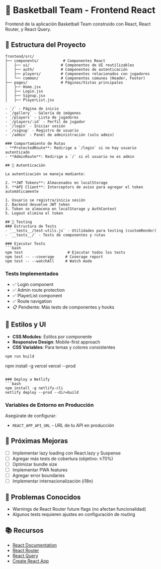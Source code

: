 # 🏀 Basketball Team - Frontend React

Frontend de la aplicación Basketball Team construido con React, React Router, y React Query.

## 📁 Estructura del Proyecto

```
frontend/src/
├── components/           # Componentes React
│   ├── ui/              # Componentes de UI reutilizables
│   ├── auth/            # Componentes de autenticación
│   ├── players/         # Componentes relacionados con jugadores
│   └── common/          # Componentes comunes (Header, Footer)
├── pages/               # Páginas/Vistas principales
│   ├── Home.jsx
│   ├── Login.jsx
│   ├── Signup.jsx
│   ├── PlayerList.jsx

- `/` - Página de inicio
- `/gallery` - Galería de imágenes
- `/players` - Lista de jugadores
- `/players/:id` - Perfil de jugador
- `/login` - Iniciar sesión
- `/signup` - Registro de usuario
- `/admin` - Panel de administración (solo admin)

### Comportamiento de Rutas
- **ProtectedRoute**: Redirige a `/login` si no hay usuario autenticado
- **AdminRoute**: Redirige a `/` si el usuario no es admin

## 🔐 Autenticación

La autenticación se maneja mediante:

2. **JWT Tokens**: Almacenados en localStorage
3. **API Client**: Interceptors de axios para agregar el token automáticamente

1. Usuario se registra/inicia sesión
2. Backend devuelve JWT token
3. Token se almacena en localStorage y AuthContext
5. Logout elimina el token

## 🧪 Testing
### Estructura de Tests
- `__tests__/test-utils.js` - Utilidades para testing (customRender)
- `__tests__/` - Tests de componentes y rutas

### Ejecutar Tests
```bash
npm test                    # Ejecutar todos los tests
npm test -- --coverage     # Coverage report
npm test -- --watchAll     # Watch mode
```

### Tests Implementados
- ✅ Login component
- ✅ Admin route protection
- ✅ PlayerList component
- ✅ Route navigation
- 📋 Pendiente: Más tests de componentes y hooks

## 🎨 Estilos y UI

- **CSS Modules**: Estilos por componente
- **Responsive Design**: Mobile-first approach
- **CSS Variables**: Para temas y colores consistentes
```bash
npm run build
```
npm install -g vercel
vercel --prod
```

### Deploy a Netlify
```bash
npm install -g netlify-cli
netlify deploy --prod --dir=build
```

### Variables de Entorno en Producción
Asegúrate de configurar:
- `REACT_APP_API_URL` - URL de tu API en producción

## 🔮 Próximas Mejoras

- [ ] Implementar lazy loading con React.lazy y Suspense
- [ ] Agregar más tests de cobertura (objetivo: ≥70%)
- [ ] Optimizar bundle size
- [ ] Implementar PWA features
- [ ] Agregar error boundaries
- [ ] Implementar internacionalización (i18n)

## 🐛 Problemas Conocidos

- Warnings de React Router future flags (no afectan funcionalidad)
- Algunos tests requieren ajustes en configuración de routing

## 📚 Recursos

- [React Documentation](https://reactjs.org/)
- [React Router](https://reactrouter.com/)
- [React Query](https://tanstack.com/query/latest)
- [Create React App](https://create-react-app.dev/)
